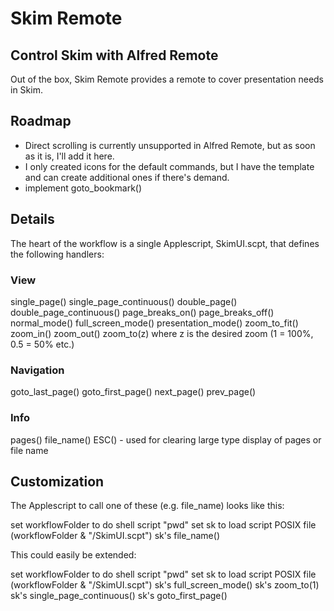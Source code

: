 # Skim Remote
## Control Skim with Alfred Remote

Out of the box, Skim Remote provides a remote to cover presentation needs in Skim.

## Roadmap

* Direct scrolling is currently unsupported in Alfred Remote, but as soon as it is, I'll add it here.
* I only created icons for the default commands, but I have the template and can create additional ones if there's demand.
* implement goto_bookmark()

## Details

The heart of the workflow is a single Applescript, SkimUI.scpt, that defines the following handlers:

### View

single_page()
single_page_continuous()
double_page()
double_page_continuous()
page_breaks_on()
page_breaks_off()
normal_mode()
full_screen_mode()
presentation_mode()
zoom_to_fit()
zoom_in()
zoom_out()
zoom_to(z) where z is the desired zoom (1 = 100%, 0.5 = 50% etc.)

### Navigation

goto_last_page()
goto_first_page()
next_page()
prev_page()

### Info

pages()
file_name()
ESC() - used for clearing large type display of pages or file name

## Customization

The Applescript to call one of these (e.g. file_name) looks like this:

set workflowFolder to do shell script "pwd"
set sk to load script POSIX file (workflowFolder & "/SkimUI.scpt")
sk's file_name()

This could easily be extended:

set workflowFolder to do shell script "pwd"
set sk to load script POSIX file (workflowFolder & "/SkimUI.scpt")
sk's full_screen_mode()
sk's zoom_to(1)
sk's single_page_continuous()
sk's goto_first_page()


